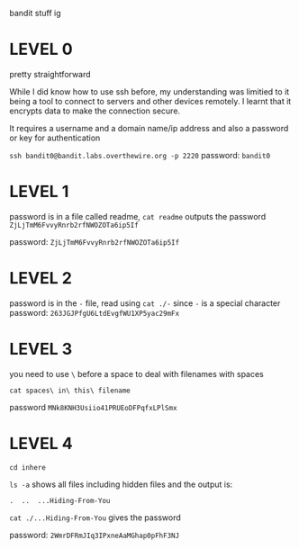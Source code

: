 bandit stuff ig

# LEVEL 0

pretty straightforward

While I did know how to use ssh before, my understanding was limitied to it being a tool to connect to servers and other devices remotely. I learnt that it encrypts data to make the connection secure.

It requires a username and a domain name/ip address and also a password or key for authentication


`ssh bandit0@bandit.labs.overthewire.org -p 2220`
password: `bandit0`

# LEVEL 1

password is in a file called readme,
`cat readme` outputs the password `ZjLjTmM6FvvyRnrb2rfNWOZOTa6ip5If`

password: `ZjLjTmM6FvvyRnrb2rfNWOZOTa6ip5If`

# LEVEL 2

password is in the `-` file, read using `cat ./-` since `-` is a special character
password: `263JGJPfgU6LtdEvgfWU1XP5yac29mFx`

# LEVEL 3

you need to use `\` before a space to deal with filenames with spaces

`cat spaces\ in\ this\ filename`

password `MNk8KNH3Usiio41PRUEoDFPqfxLPlSmx`

# LEVEL 4

`cd inhere`

`ls -a` shows all files including hidden files and the output is:
```
.  ..  ...Hiding-From-You
```

`cat ./...Hiding-From-You` gives the password

password: `2WmrDFRmJIq3IPxneAaMGhap0pFhF3NJ`

